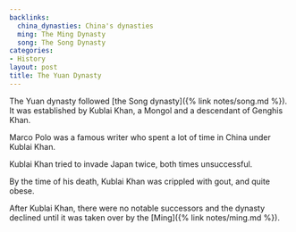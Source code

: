 ```yaml
---
backlinks:
  china_dynasties: China's dynasties
  ming: The Ming Dynasty
  song: The Song Dynasty
categories:
- History
layout: post
title: The Yuan Dynasty
---
```


The Yuan dynasty followed [the Song dynasty]({% link notes/song.md %}). It was established by Kublai
Khan, a Mongol and a descendant of Genghis Khan.

Marco Polo was a famous writer who spent a lot of time in China under Kublai Khan.

Kublai Khan tried to invade Japan twice, both times unsuccessful.

By the time of his death, Kublai Khan was crippled with gout, and quite obese.

After Kublai Khan, there were no notable successors and the dynasty declined until it was taken
over by the [Ming]({% link notes/ming.md %}).